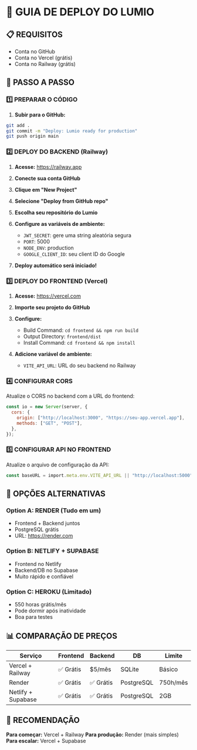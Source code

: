# 🚀 GUIA DE DEPLOY DO LUMIO

## 📋 REQUISITOS

- Conta no GitHub
- Conta no Vercel (grátis)
- Conta no Railway (grátis)

## 🔧 PASSO A PASSO

### 1️⃣ PREPARAR O CÓDIGO

1. **Subir para o GitHub:**

```bash
git add .
git commit -m "Deploy: Lumio ready for production"
git push origin main
```

### 2️⃣ DEPLOY DO BACKEND (Railway)

1. **Acesse:** https://railway.app
2. **Conecte sua conta GitHub**
3. **Clique em "New Project"**
4. **Selecione "Deploy from GitHub repo"**
5. **Escolha seu repositório do Lumio**
6. **Configure as variáveis de ambiente:**

   - `JWT_SECRET`: gere uma string aleatória segura
   - `PORT`: 5000
   - `NODE_ENV`: production
   - `GOOGLE_CLIENT_ID`: seu client ID do Google

7. **Deploy automático será iniciado!**

### 3️⃣ DEPLOY DO FRONTEND (Vercel)

1. **Acesse:** https://vercel.com
2. **Importe seu projeto do GitHub**
3. **Configure:**

   - Build Command: `cd frontend && npm run build`
   - Output Directory: `frontend/dist`
   - Install Command: `cd frontend && npm install`

4. **Adicione variável de ambiente:**
   - `VITE_API_URL`: URL do seu backend no Railway

### 4️⃣ CONFIGURAR CORS

Atualize o CORS no backend com a URL do frontend:

```javascript
const io = new Server(server, {
  cors: {
    origin: ["http://localhost:3000", "https://seu-app.vercel.app"],
    methods: ["GET", "POST"],
  },
});
```

### 5️⃣ CONFIGURAR API NO FRONTEND

Atualize o arquivo de configuração da API:

```typescript
const baseURL = import.meta.env.VITE_API_URL || "http://localhost:5000";
```

## 🌟 OPÇÕES ALTERNATIVAS

### Option A: RENDER (Tudo em um)

- Frontend + Backend juntos
- PostgreSQL grátis
- URL: https://render.com

### Option B: NETLIFY + SUPABASE

- Frontend no Netlify
- Backend/DB no Supabase
- Muito rápido e confiável

### Option C: HEROKU (Limitado)

- 550 horas grátis/mês
- Pode dormir após inatividade
- Boa para testes

## 📊 COMPARAÇÃO DE PREÇOS

| Serviço            | Frontend  | Backend   | DB         | Limite   |
| ------------------ | --------- | --------- | ---------- | -------- |
| Vercel + Railway   | ✅ Grátis | $5/mês    | SQLite     | Básico   |
| Render             | ✅ Grátis | ✅ Grátis | PostgreSQL | 750h/mês |
| Netlify + Supabase | ✅ Grátis | ✅ Grátis | PostgreSQL | 2GB      |

## 🎯 RECOMENDAÇÃO

**Para começar:** Vercel + Railway
**Para produção:** Render (mais simples)
**Para escalar:** Vercel + Supabase
